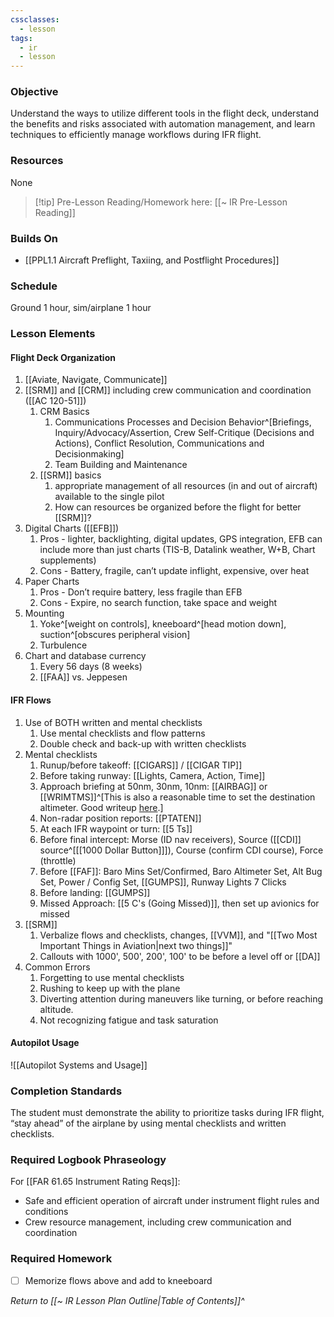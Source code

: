```yaml
---
cssclasses:
  - lesson
tags:
  - ir
  - lesson
---
```

### Objective
Understand the ways to utilize different tools in the flight deck, understand the benefits and risks associated with automation management, and learn techniques to efficiently manage workflows during IFR flight. 

### Resources
None

> [!tip] Pre-Lesson Reading/Homework here: [[~ IR Pre-Lesson Reading]]

### Builds On
- [[PPL1.1 Aircraft Preflight, Taxiing, and Postflight Procedures]]

### Schedule
Ground 1 hour, sim/airplane 1 hour

### Lesson Elements
#### Flight Deck Organization
1. [[Aviate, Navigate, Communicate]]
2. [[SRM]] and [[CRM]] including crew communication and coordination ([[AC 120-51]])
	1. CRM Basics
		1. Communications Processes and Decision Behavior^[Briefings, Inquiry/Advocacy/Assertion, Crew Self-Critique (Decisions and Actions), Conflict Resolution, Communications and Decisionmaking]
		2. Team Building and Maintenance
	2. [[SRM]] basics
		1. appropriate management of all resources (in and out of aircraft) available to the single pilot
		2. How can resources be organized before the flight for better [[SRM]]?
3. Digital Charts ([[EFB]])
	1. Pros - lighter, backlighting, digital updates, GPS integration, EFB can include more than just charts (TIS-B, Datalink weather, W+B, Chart supplements)
	2. Cons - Battery, fragile, can’t update inflight, expensive, over heat
4. Paper Charts
	1. Pros - Don’t require battery, less fragile than EFB
	2. Cons - Expire, no search function, take space and weight
5. Mounting
	1. Yoke^[weight on controls], kneeboard^[head motion down], suction^[obscures peripheral vision]
	2. Turbulence
6. Chart and database currency
	1. Every 56 days (8 weeks)
	2. [[FAA]] vs. Jeppesen

#### IFR Flows
1. Use of BOTH written and mental checklists 
	1. Use mental checklists and flow patterns 
	2. Double check and back-up with written checklists 
2. Mental checklists 
	1. Runup/before takeoff: [[CIGARS]] / [[CIGAR TIP]]
	2. Before taking runway: [[Lights, Camera, Action, Time]]
	3. Approach briefing at 50nm, 30nm, 10nm: [[AIRBAG]] or [[WRIMTMS]]^[This is also a reasonable time to set the destination altimeter. Good writeup [here](https://www.thinkaviation.net/when-should-you-set-the-altimeter/).]
	4. Non-radar position reports: [[PTATEN]]
	5. At each IFR waypoint or turn: [[5 Ts]]
	6. Before final intercept: Morse (ID nav receivers), Source ([[CDI]] source^[[[1000 Dollar Button]]]), Course (confirm CDI course), Force (throttle)
	7. Before [[FAF]]: Baro Mins Set/Confirmed, Baro Altimeter Set, Alt Bug Set, Power / Config Set, [[GUMPS]], Runway Lights 7 Clicks
	8. Before landing: [[GUMPS]]
	9. Missed Approach: [[5 C's (Going Missed)]], then set up avionics for missed
3. [[SRM]]
	1. Verbalize flows and checklists, changes, [[VVM]], and "[[Two Most Important Things in Aviation|next two things]]"
	2. Callouts with 1000', 500', 200', 100' to be before a level off or [[DA]]
4. Common Errors 
	1. Forgetting to use mental checklists 
	2. Rushing to keep up with the plane 
	3. Diverting attention during maneuvers like turning, or before reaching altitude. 
	4. Not recognizing fatigue and task saturation

#### Autopilot Usage
![[Autopilot Systems and Usage]]

### Completion Standards
The student must demonstrate the ability to prioritize tasks during IFR flight, “stay ahead” of the airplane by using mental checklists and written checklists.

### Required Logbook Phraseology
For [[FAR 61.65 Instrument Rating Reqs]]:
- Safe and efficient operation of aircraft under instrument flight rules and conditions
- Crew resource management, including crew communication and coordination

### Required Homework
- [ ] Memorize flows above and add to kneeboard

*Return to [[~ IR Lesson Plan Outline|Table of Contents]]^*
